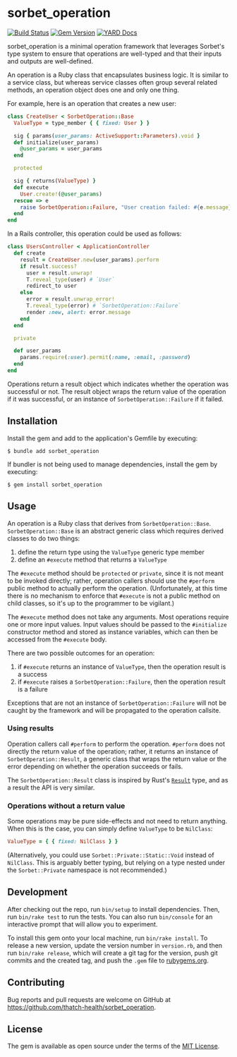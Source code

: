 # sorbet_operation

[![Build Status](https://github.com/thatch-health/sorbet_operation/actions/workflows/main.yml/badge.svg?branch=main)](https://github.com/thatch-health/sorbet_operation/actions?query=branch%3Amain)
[![Gem Version ](https://img.shields.io/gem/v/sorbet_operation.svg?style=flat)](https://rubygems.org/gems/sorbet_operation)
[![YARD Docs](https://img.shields.io/badge/yard-docs-blue?logo=readthedocs)](https://thatch-health.github.io/sorbet_operation/)

sorbet_operation is a minimal operation framework that leverages Sorbet's type system to ensure that operations are well-typed and that their inputs and outputs are well-defined.

An operation is a Ruby class that encapsulates business logic. It is similar to a service class, but whereas service classes often group several related methods, an operation object does one and only one thing.

For example, here is an operation that creates a new user:
```ruby
class CreateUser < SorbetOperation::Base
  ValueType = type_member { { fixed: User } }

  sig { params(user_params: ActiveSupport::Parameters).void }
  def initialize(user_params)
    @user_params = user_params
  end

  protected

  sig { returns(ValueType) }
  def execute
    User.create!(@user_params)
  rescue => e
    raise SorbetOperation::Failure, "User creation failed: #{e.message}"
  end
end
```

In a Rails controller, this operation could be used as follows:
```ruby
class UsersController < ApplicationController
  def create
    result = CreateUser.new(user_params).perform
    if result.success?
      user = result.unwrap!
      T.reveal_type(user) # `User`
      redirect_to user
    else
      error = result.unwrap_error!
      T.reveal_type(error) # `SorbetOperation::Failure`
      render :new, alert: error.message
    end
  end

  private

  def user_params
    params.require(:user).permit(:name, :email, :password)
  end
end
```

Operations return a result object which indicates whether the operation was successful or not. The result object wraps the return value of the operation if it was successful, or an instance of `SorbetOperation::Failure` if it failed.

## Installation

Install the gem and add to the application's Gemfile by executing:

    $ bundle add sorbet_operation

If bundler is not being used to manage dependencies, install the gem by executing:

    $ gem install sorbet_operation

## Usage

An operation is a Ruby class that derives from `SorbetOperation::Base`. `SorbetOperation::Base` is an abstract generic class which requires derived classes to do two things:
1. define the return type using the `ValueType` generic type member
2. define an `#execute` method that returns a `ValueType`

The `#execute` method should be `protected` or `private`, since it is not meant to be invoked directly; rather, operation callers should use the `#perform` public method to actually perform the operation. (Unfortunately, at this time there is no mechanism to enforce that `#execute` is not a public method on child classes, so it's up to the programmer to be vigilant.)

The `#execute` method does not take any arguments. Most operations require one or more input values. Input values should be passed to the `#initialize` constructor method and stored as instance variables, which can then be accessed from the `#execute` body.

There are two possible outcomes for an operation:
1. if `#execute` returns an instance of `ValueType`, then the operation result is a success
2. if `#execute` raises a `SorbetOperation::Failure`, then the operation result is a failure

Exceptions that are not an instance of `SorbetOperation::Failure` will not be caught by the framework and will be propagated to the operation callsite.

### Using results

Operation callers call `#perform` to perform the operation. `#perform` does not directly the return value of the operation; rather, it returns an instance of `SorbetOperation::Result`, a generic class that wraps the return value or the error depending on whether the operation succeeds or fails.

The `SorbetOperation::Result` class is inspired by Rust's [`Result`](https://doc.rust-lang.org/std/result/enum.Result.html) type, and as a result the API is very similar.

### Operations without a return value

Some operations may be pure side-effects and not need to return anything. When this is the case, you can simply define `ValueType` to be `NilClass`:
```ruby
ValueType = { { fixed: NilClass } }
```

(Alternatively, you could use `Sorbet::Private::Static::Void` instead of `NilClass`. This is arguably better typing, but relying on a type nested under the `Sorbet::Private` namespace is not recommended.)

## Development

After checking out the repo, run `bin/setup` to install dependencies. Then, run `bin/rake test` to run the tests. You can also run `bin/console` for an interactive prompt that will allow you to experiment.

To install this gem onto your local machine, run `bin/rake install`. To release a new version, update the version number in `version.rb`, and then run `bin/rake release`, which will create a git tag for the version, push git commits and the created tag, and push the `.gem` file to [rubygems.org](https://rubygems.org).

## Contributing

Bug reports and pull requests are welcome on GitHub at https://github.com/thatch-health/sorbet_operation.

## License

The gem is available as open source under the terms of the [MIT License](https://opensource.org/licenses/MIT).
